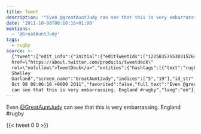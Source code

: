 ```yaml
---
title: Tweet
description: '"Even @greatAuntJudy can see that this is very embarrassing. England #rugby"'
date: '2011-10-08T08:10:16+01:00'
mentions:
  - '@GreatAuntJudy'
tags:
  - rugby
source: >-
  {"tweet":{"edit_info":{"initial":{"editTweetIds":["122583575538315264"],"editableUntil":"2011-10-08T09:06:16.558Z","editsRemaining":"5","isEditEligible":true}},"retweeted":false,"source":"<a
  href=\"https://about.twitter.com/products/tweetdeck\"
  rel=\"nofollow\">TweetDeck</a>","entities":{"hashtags":[{"text":"rugby","indices":["68","74"]}],"symbols":[],"user_mentions":[{"name":"Dr
  Shelley
  Garland","screen_name":"GreatAuntJudy","indices":["5","19"],"id_str":"176402695","id":"176402695"}],"urls":[]},"display_text_range":["0","74"],"favorite_count":"0","id_str":"122583575538315264","truncated":false,"retweet_count":"0","id":"122583575538315264","created_at":"Sat
  Oct 08 08:06:16 +0000 2011","favorited":false,"full_text":"Even @greatAuntJudy
  can see that this is very embarrassing. England #rugby","lang":"en"}}
---
```

Even [@GreatAuntJudy](https://twitter.com/@GreatAuntJudy) can see that this is very embarrassing. England #rugby
    
{{< tweet 0 0 >}}
    
